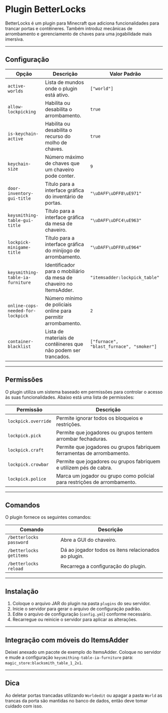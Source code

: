 # Plugin BetterLocks

BetterLocks é um plugin para Minecraft que adiciona funcionalidades para trancar portas e contêineres. Também introduz mecânicas de arrombamento e gerenciamento de chaves para uma jogabilidade mais imersiva.

---

## Configuração

| Opção                          | Descrição                                                                 | Valor Padrão |
|--------------------------------|---------------------------------------------------------------------------|--------------|
| `active-worlds`                | Lista de mundos onde o plugin está ativo.                                | `["world"]`  |
| `allow-lockpicking`            | Habilita ou desabilita o arrombamento.                                   | `true`       |
| `is-keychain-active`           | Habilita ou desabilita o recurso do molho de chaves.                            | `true`       |
| `keychain-size`                | Número máximo de chaves que um chaveiro pode conter.                     | `9`          |
| `door-inventory-gui-title`     | Título para a interface gráfica do inventário de portas.                 | `"\uDAFF\uDFF8\uE971"` |
| `keysmithing-table-gui-title`  | Título para a interface gráfica da mesa de chaveiro.                     | `"\uDAFF\uDFC4\uE963"` |
| `lockpick-minigame-title`      | Título para a interface gráfica do minijogo de arrombamento.             | `"\uDAFF\uDFF8\uE964"` |
| `keysmithing-table-ia-furniture` | Identificador para o mobiliário da mesa de chaveiro no ItemsAdder.       | `"itemsadder:lockpick_table"` |
| `online-cops-needed-for-lockpick` | Número mínimo de policiais online para permitir arrombamento.          | `2`          |
| `container-blacklist`          | Lista de materiais de contêineres que não podem ser trancados.           | `["furnace", "blast_furnace", "smoker"]` |

---

## Permissões

O plugin utiliza um sistema baseado em permissões para controlar o acesso às suas funcionalidades. Abaixo está uma lista de permissões:

| Permissão               | Descrição                                                                 |
|-------------------------|-------------------------------------------------------------------------|
| `lockpick.override`     | Permite ignorar todos os bloqueios e restrições.                       |
| `lockpick.pick`         | Permite que jogadores ou grupos tentem arrombar fechaduras.            |
| `lockpick.craft`        | Permite que jogadores ou grupos fabriquem ferramentas de arrombamento. |
| `lockpick.crowbar`      | Permite que jogadores ou grupos fabriquem e utilizem pés de cabra.     |
| `lockpick.police`       | Marca um jogador ou grupo como policial para restrições de arrombamento.|

---

## Comandos

O plugin fornece os seguintes comandos:

| Comando                  | Descrição                                                                 |
|--------------------------|-------------------------------------------------------------------------|
| `/betterlocks password`  | Abre a GUI do chaveiro.                                                |
| `/betterlocks getitems`  | Dá ao jogador todos os itens relacionados ao plugin.                   |
| `/betterlocks reload`    | Recarrega a configuração do plugin.                                    |

---

## Instalação

1. Coloque o arquivo JAR do plugin na pasta `plugins` do seu servidor.
2. Inicie o servidor para gerar o arquivo de configuração padrão.
3. Edite o arquivo de configuração (`config.yml`) conforme necessário.
4. Recarregue ou reinicie o servidor para aplicar as alterações.

---

## Integração com móveis do ItemsAdder

Deixei anexado um pacote de exemplo do ItemsAdder.
Coloque no servidor e mude a configuração `keysmithing-table-ia-furniture` para: `magic_store:blacksmith_table_1_2x1`.

---

## Dica

Ao deletar portas trancadas utilizando `Worldedit` ou apagar a pasta `World` as trancas da porta são mantidas no banco de dados, então deve tomar cuidado com isso.
